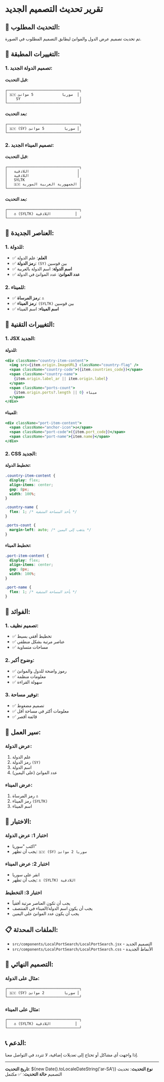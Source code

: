 # تقرير تحديث التصميم الجديد

## 🎨 التحديث المطلوب:

تم تحديث تصميم عرض الدول والموانئ ليطابق التصميم المطلوب في الصورة.

## 🔧 التغييرات المطبقة:

### **1. تصميم الدولة الجديد:**

#### **قبل التحديث:**
```
┌─────────────────────────────────┐
│ 🇸🇾 سوريا             5 موانئ  │
│    SY                           │
└─────────────────────────────────┘
```

#### **بعد التحديث:**
```
┌─────────────────────────────────┐
│ 🇸🇾 (SY) سوريا         5 موانئ │
└─────────────────────────────────┘
```

### **2. تصميم الميناء الجديد:**

#### **قبل التحديث:**
```
┌─────────────────────────────────┐
│   اللاذقية                      │
│   اللاذقية                      │
│   SYLTK                         │
│   🇸🇾 الجمهورية العربية السورية │
└─────────────────────────────────┘
```

#### **بعد التحديث:**
```
┌─────────────────────────────────┐
│   ⚓ (SYLTK) اللاذقية           │
└─────────────────────────────────┘
```

## 🎨 العناصر الجديدة:

### **1. للدولة:**
- ✅ **العلم**: علم الدولة
- ✅ **رمز الدولة**: `(SY)` بين قوسين
- ✅ **اسم الدولة**: اسم الدولة بالعربية
- ✅ **عدد الموانئ**: عدد الموانئ في الدولة

### **2. للميناء:**
- ✅ **رمز المرساة**: `⚓` 
- ✅ **رمز الميناء**: `(SYLTK)` بين قوسين
- ✅ **اسم الميناء**: اسم الميناء

## 🔧 التغييرات التقنية:

### **1. JSX الجديد:**

#### **للدولة:**
```jsx
<div className="country-item-content">
  <img src={item.origin.ImageURL} className="country-flag" />
  <span className="country-code">({item.countries_code})</span>
  <span className="country-name">
    {item.origin.label_ar || item.origin.label}
  </span>
  <span className="ports-count">
    {item.origin.ports?.length || 0} ميناء
  </span>
</div>
```

#### **للميناء:**
```jsx
<div className="port-item-content">
  <span className="anchor-icon">⚓</span>
  <span className="port-code">({item.port_code})</span>
  <span className="port-name">{item.name}</span>
</div>
```

### **2. CSS الجديد:**

#### **تخطيط الدولة:**
```css
.country-item-content {
  display: flex;
  align-items: center;
  gap: 8px;
  width: 100%;
}

.country-name {
  flex: 1; /* يأخذ المساحة المتبقية */
}

.ports-count {
  margin-left: auto; /* يذهب إلى اليمين */
}
```

#### **تخطيط الميناء:**
```css
.port-item-content {
  display: flex;
  align-items: center;
  gap: 8px;
  width: 100%;
}

.port-name {
  flex: 1; /* يأخذ المساحة المتبقية */
}
```

## 🎯 الفوائد:

### **1. تصميم نظيف:**
- ✅ تخطيط أفقي بسيط
- ✅ عناصر مرتبة بشكل منطقي
- ✅ مساحات متساوية

### **2. وضوح أكبر:**
- ✅ رموز واضحة للدول والموانئ
- ✅ معلومات منظمة
- ✅ سهولة القراءة

### **3. توفير مساحة:**
- ✅ تصميم مضغوط
- ✅ معلومات أكثر في مساحة أقل
- ✅ قائمة أقصر

## 🔄 سير العمل:

### **عرض الدولة:**
1. علم الدولة
2. رمز الدولة `(SY)`
3. اسم الدولة
4. عدد الموانئ (على اليمين)

### **عرض الميناء:**
1. رمز المرساة `⚓`
2. رمز الميناء `(SYLTK)`
3. اسم الميناء

## 🧪 الاختبار:

### **اختبار 1: عرض الدولة**
- اكتب "سوريا"
- يجب أن تظهر: `🇸🇾 (SY) سوريا 2 موانئ`

### **اختبار 2: عرض الميناء**
- انقر على سوريا
- يجب أن تظهر: `⚓ (SYLTK) اللاذقية`

### **اختبار 3: التخطيط**
- يجب أن تكون العناصر مرتبة أفقياً
- يجب أن يكون اسم الدولة/الميناء في المنتصف
- يجب أن يكون عدد الموانئ على اليمين

## 📋 الملفات المحدثة:

- `src/components/LocalPortSearch/LocalPortSearch.jsx` - التصميم الجديد
- `src/components/LocalPortSearch/LocalPortSearch.css` - الأنماط الجديدة

## 🎨 التصميم النهائي:

### **مثال على الدولة:**
```
┌─────────────────────────────────┐
│ 🇸🇾 (SY) سوريا         2 موانئ │
└─────────────────────────────────┘
```

### **مثال على الميناء:**
```
┌─────────────────────────────────┐
│   ⚓ (SYLTK) اللاذقية           │
└─────────────────────────────────┘
```

## 📞 الدعم:

إذا واجهت أي مشاكل أو تحتاج إلى تعديلات إضافية، لا تتردد في التواصل معنا.

---

**تاريخ التحديث**: ${new Date().toLocaleDateString('ar-SA')}
**نوع التحديث**: تحديث التصميم
**حالة التحديث**: ✅ مكتمل


